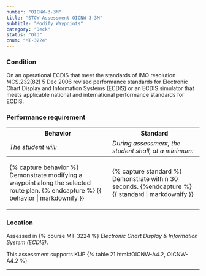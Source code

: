 ```yaml
---
number: "OICNW-3-3M"
title: "STCW Assessment OICNW-3-3M"
subtitle: "Modify Waypoints"
category: "Deck"
status: "Old"
cnum: "MT-3224"
---
```

### Condition

On an operational ECDIS that meet the standards of IMO resolution MCS.232(82) 5 Dec 2006 revised performance standards for Electronic Chart Display and Information Systems (ECDIS) or an ECDIS simulator that meets applicable national and international performance standards for ECDIS.

### Performance requirement 

<table width='100%' class='Guidelines'>
 <thead>
 <tr>
     <th class='thirty'>Behavior</th>
     <th class='seventy'>Standard</th>
 </tr>
 <tr>
     <td><em>The student will:</em></td>
     <td><em>During assessment, the student shall, at a minimum:</em></td>
 </tr>
 </thead>
 <tbody>
 

<tr><td>

{% capture behavior %}
Demonstrate modifying a waypoint along the selected route plan.
{% endcapture %}
{{ behavior | markdownify }}

</td><td>

{% capture standard %}
Demonstrate within 30 seconds.
{%endcapture %}
{{ standard | markdownify }}

</td></tr>



 </tbody>
 </table>

### Location

Assessed in  {% course  MT-3224 %}  *Electronic Chart Display & Information System (ECDIS)*.

This assessment supports KUP {% table 21.html#OICNW-A4.2, OICNW-A4.2 %}

***

